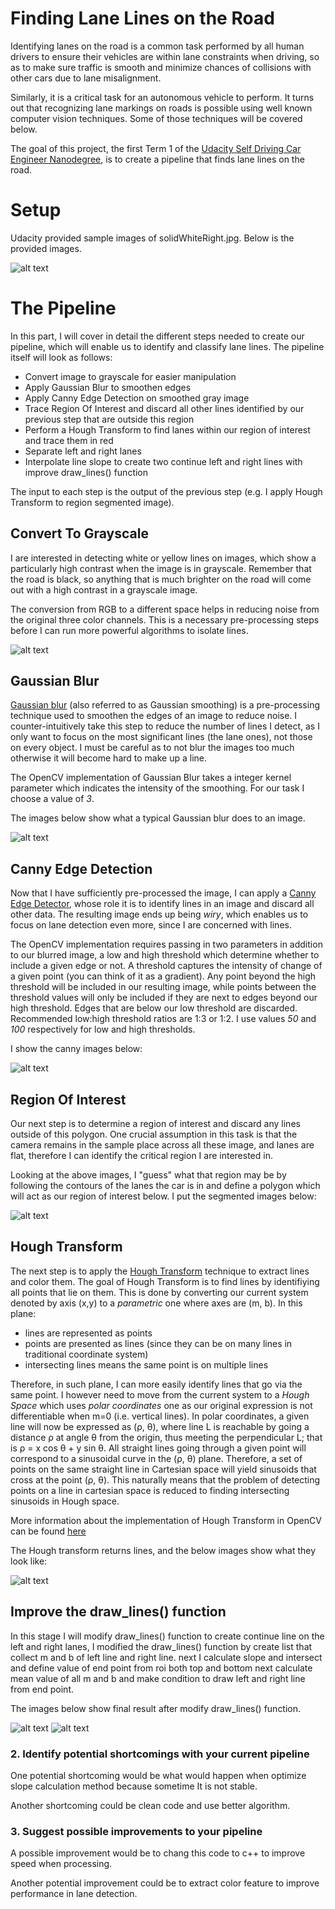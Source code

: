 # **Finding Lane Lines on the Road**

Identifying lanes on the road is a common task performed by all human drivers to ensure their vehicles are within lane constraints when driving, so as to make sure traffic is smooth and minimize chances of collisions with other cars due to lane misalignment.

Similarly, it is a critical task for an autonomous vehicle to perform. It turns out that recognizing lane markings on roads is possible using well known computer vision techniques. Some of those techniques will be covered below.

The goal of this project, the first Term 1 of the [Udacity Self Driving Car Engineer Nanodegree](https://www.udacity.com/course/self-driving-car-engineer-nanodegree--nd013), is to create a pipeline that finds lane lines on the road.

[//]: # (Image References)

[image1]: ./output_image/gray.png "Grayscale"
[image2]: ./output_image/blur.png "Blur"
[image3]: ./output_image/canny.png "Canny"
[image4]: ./output_image/roi.png "Roi"
[image5]: ./output_image/hough_1.png "Hough"
[image6]: ./output_image/final_result.png "Final"
[image7]: ./test_images/solidWhiteRight.jpg "origin"
[image8]: ./output_image/hough.png "Hough_I"



# Setup

Udacity provided sample images of solidWhiteRight.jpg. Below is the provided images.

![alt text][image7]


# The Pipeline

In this part, I will cover in detail the different steps needed to create our pipeline, which will enable us to identify and classify lane lines. The pipeline itself will look as follows:
* Convert image to grayscale for easier manipulation
* Apply Gaussian Blur to smoothen edges
* Apply Canny Edge Detection on smoothed gray image
* Trace Region Of Interest and discard all other lines identified by our previous step that are outside this region
* Perform a Hough Transform to find lanes within our region of interest and trace them in red
* Separate left and right lanes
* Interpolate line slope to create two continue left and right lines with improve draw_lines() function

The input to each step is the output of the previous step (e.g. I apply Hough Transform to region segmented image).



## Convert To Grayscale

I are interested in detecting white or yellow lines on images, which show a particularly high contrast when the image is in grayscale. Remember that the road is black, so anything that is much brighter on the road will come out with a high contrast in a grayscale image.

The conversion from RGB to a different space helps in reducing noise from the original three color channels. This is a necessary pre-processing steps before I can run more powerful algorithms to isolate lines.

![alt text][image1]

## Gaussian Blur

[Gaussian blur](https://en.wikipedia.org/wiki/Gaussian_blur) (also referred to as Gaussian smoothing) is a pre-processing technique used to smoothen the edges of an image to reduce noise. I counter-intuitively take this step to reduce the number of lines I detect, as I only want to focus on the most significant lines (the lane ones), not those on every object. I must be careful as to not blur the images too much otherwise it will become hard to make up a line.

The OpenCV implementation of Gaussian Blur takes a integer kernel parameter which indicates the intensity of the smoothing. For our task I choose a value of _3_.

The images below show what a typical Gaussian blur does to an image.

![alt text][image2]


## Canny Edge Detection

Now that I have sufficiently pre-processed the image, I can apply a [Canny Edge Detector](https://en.wikipedia.org/wiki/Canny_edge_detector), whose role it is to identify lines in an image and discard all other data. The resulting image ends up being _wiry_, which enables us to focus on lane detection even more, since I are concerned with lines.

The OpenCV implementation requires passing in two parameters in addition to our blurred image, a low and high threshold which determine whether to include a given edge or not. A threshold captures the intensity of change of a given point (you can think of it as a gradient). Any point beyond the high threshold will be included in our resulting image, while points between the threshold values will only be included if they are next to edges beyond our high threshold. Edges that are below our low threshold are discarded. Recommended low:high threshold ratios are 1:3 or 1:2. I use values _50_ and _100_ respectively for low and high thresholds.

I show the canny images below:

![alt text][image3]

## Region Of Interest

Our next step is to determine a region of interest and discard any lines outside of this polygon. One crucial assumption in this task is that the camera remains in the sample place across all these image, and lanes are flat, therefore I can identify the critical region I are interested in.

Looking at the above images, I "guess" what that region may be by following the contours of the lanes the car is in and define a polygon which will act as our region of interest below.
I put the segmented images below:

![alt text][image4]


## Hough Transform

The next step is to apply the [Hough Transform](https://en.wikipedia.org/wiki/Hough_transform) technique to extract lines and color them. The goal of Hough Transform is to find lines by identifiying all points that lie on them. This is done by converting our current system denoted by axis (x,y) to a _parametric_ one where axes are (m, b). In this plane:
 * lines are represented as points
 * points are presented as lines (since they can be on many lines in traditional coordinate system)
 * intersecting lines means the same point is on multiple lines

Therefore, in such plane, I can more easily identify lines that go via the same point. I however need to move from the current system to a _Hough Space_ which uses _polar coordinates_ one as our original expression is not differentiable when m=0 (i.e. vertical lines). In polar coordinates, a given line will now be expressed as (ρ, θ), where line L is reachable by going a distance ρ at angle θ from the origin, thus meeting the perpendicular L; that is ρ = x cos θ + y sin θ.
All straight lines going through a given point will correspond to a sinusoidal curve in the (ρ, θ) plane. Therefore, a set of points on the same straight line in Cartesian space will yield sinusoids that cross at the point (ρ, θ). This naturally means that the problem of detecting points on a line in cartesian space is reduced to finding intersecting sinusoids in Hough space.

More information about the implementation of Hough Transform in OpenCV can be found [here](http://docs.opencv.org/trunk/d6/d10/tutorial_py_houghlines.html)

The Hough transform returns lines, and the below images show what they look like:

![alt text][image5]

## Improve the draw_lines() function

In this stage I will modify draw_lines() function to create continue line on the left and right lanes, I modified the draw_lines() function by create list that collect m and b of left line and right line. next I calculate slope and intersect and define value of end point from roi both top and bottom next calculate mean value of all m and b and make condition to draw left and right line from end point.

The images below show final result after modify draw_lines() function.

![alt text][image8] ![alt text][image6]



### 2. Identify potential shortcomings with your current pipeline


One potential shortcoming would be what would happen when optimize slope calculation method because sometime It is not stable. 

Another shortcoming could be clean code and use better algorithm.


### 3. Suggest possible improvements to your pipeline

A possible improvement would be to chang this code to c++ to improve speed when processing.

Another potential improvement could be to extract color feature to improve performance in lane detection. 

